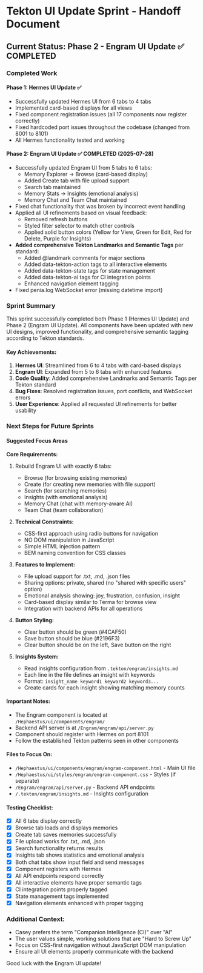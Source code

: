 # Tekton UI Update Sprint - Handoff Document

## Current Status: Phase 2 - Engram UI Update ✅ COMPLETED

### Completed Work

#### Phase 1: Hermes UI Update ✅
- Successfully updated Hermes UI from 6 tabs to 4 tabs
- Implemented card-based displays for all views
- Fixed component registration issues (all 17 components now register correctly)
- Fixed hardcoded port issues throughout the codebase (changed from 8001 to 8101)
- All Hermes functionality tested and working

#### Phase 2: Engram UI Update ✅ COMPLETED (2025-07-28)
- Successfully updated Engram UI from 5 tabs to 6 tabs:
  - Memory Explorer → Browse (card-based display)
  - Added Create tab with file upload support
  - Search tab maintained
  - Memory Stats → Insights (emotional analysis)
  - Memory Chat and Team Chat maintained
- Fixed chat functionality that was broken by incorrect event handling
- Applied all UI refinements based on visual feedback:
  - Removed refresh buttons
  - Styled filter selector to match other controls
  - Applied solid button colors (Yellow for View, Green for Edit, Red for Delete, Purple for Insights)
- **Added comprehensive Tekton Landmarks and Semantic Tags** per standard:
  - Added @landmark comments for major sections
  - Added data-tekton-action tags to all interactive elements
  - Added data-tekton-state tags for state management
  - Added data-tekton-ai tags for CI integration points
  - Enhanced navigation element tagging
- Fixed penia.log WebSocket error (missing datetime import)

### Sprint Summary

This sprint successfully completed both Phase 1 (Hermes UI Update) and Phase 2 (Engram UI Update). All components have been updated with new UI designs, improved functionality, and comprehensive semantic tagging according to Tekton standards.

#### Key Achievements:
1. **Hermes UI**: Streamlined from 6 to 4 tabs with card-based displays
2. **Engram UI**: Expanded from 5 to 6 tabs with enhanced features
3. **Code Quality**: Added comprehensive Landmarks and Semantic Tags per Tekton standard
4. **Bug Fixes**: Resolved registration issues, port conflicts, and WebSocket errors
5. **User Experience**: Applied all requested UI refinements for better usability

### Next Steps for Future Sprints

#### Suggested Focus Areas

**Core Requirements:**
1. Rebuild Engram UI with exactly 6 tabs:
   - Browse (for browsing existing memories)
   - Create (for creating new memories with file support)
   - Search (for searching memories)
   - Insights (with emotional analysis)
   - Memory Chat (chat with memory-aware AI)
   - Team Chat (team collaboration)

2. **Technical Constraints:**
   - CSS-first approach using radio buttons for navigation
   - NO DOM manipulation in JavaScript
   - Simple HTML injection pattern
   - BEM naming convention for CSS classes

3. **Features to Implement:**
   - File upload support for .txt, .md, .json files
   - Sharing options: private, shared (no "shared with specific users" option)
   - Emotional analysis showing: joy, frustration, confusion, insight
   - Card-based display similar to Terma for browse view
   - Integration with backend APIs for all operations

4. **Button Styling:**
   - Clear button should be green (#4CAF50)
   - Save button should be blue (#2196F3)
   - Clear button should be on the left, Save button on the right

5. **Insights System:**
   - Read insights configuration from `.tekton/engram/insights.md`
   - Each line in the file defines an insight with keywords
   - Format: `insight_name keyword1 keyword2 keyword3...`
   - Create cards for each insight showing matching memory counts

#### Important Notes:
- The Engram component is located at `/Hephaestus/ui/components/engram/`
- Backend API server is at `/Engram/engram/api/server.py`
- Component should register with Hermes on port 8101
- Follow the established Tekton patterns seen in other components

#### Files to Focus On:
- `/Hephaestus/ui/components/engram/engram-component.html` - Main UI file
- `/Hephaestus/ui/styles/engram/engram-component.css` - Styles (if separate)
- `/Engram/engram/api/server.py` - Backend API endpoints
- `/.tekton/engram/insights.md` - Insights configuration

#### Testing Checklist:
- [x] All 6 tabs display correctly
- [x] Browse tab loads and displays memories
- [x] Create tab saves memories successfully
- [x] File upload works for .txt, .md, .json
- [x] Search functionality returns results
- [x] Insights tab shows statistics and emotional analysis
- [x] Both chat tabs show input field and send messages
- [x] Component registers with Hermes
- [x] All API endpoints respond correctly
- [x] All interactive elements have proper semantic tags
- [x] CI integration points properly tagged
- [x] State management tags implemented
- [x] Navigation elements enhanced with proper tagging

### Additional Context:
- Casey prefers the term "Companion Intelligence (CI)" over "AI"
- The user values simple, working solutions that are "Hard to Screw Up"
- Focus on CSS-first navigation without JavaScript DOM manipulation
- Ensure all UI elements properly communicate with the backend

Good luck with the Engram UI update!